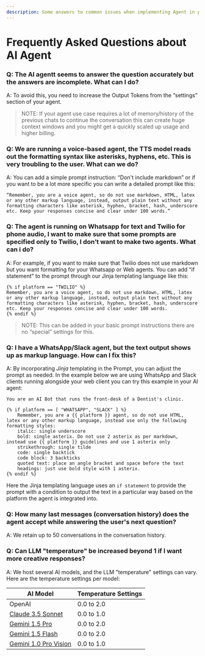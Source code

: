 ```yaml
---
description: Some answers to common issues when implementing Agent in production
---
```


# Frequently Asked Questions about AI Agent

### Q: The AI agentt seems to answer the question accurately but the answers are incomplete. What can I do?

A: To avoid this, you need to increase the Output Tokens from the “settings” section of your agent.

> NOTE: If your agent use case requires a lot of memory/history of the previous chats to continue the conversation this can create huge context windows and you might get a quickly scaled up usage and higher billing.

### Q: We are running a voice-based agent, the TTS model reads out the formatting syntax like asterisks, hyphens, etc. This is very troubling to the user. What can we do?

A: You can add a simple prompt instruction: “Don't include markdown” or if you want to be a lot more specific you can write a detailed prompt like this:

```
“Remember, you are a voice agent, so do not use markdown, HTML, latex or any other markup language, instead, output plain text without any formatting characters like asterisk, hyphen, bracket, hash, underscore etc. Keep your responses concise and clear under 100 words.”
```

### Q: The agent is running on Whatsapp for text and Twilio for phone audio, I want to make sure that some prompts are specified only to Twilio, I don’t want to make two agents. What can i do?

A: For example, if you want to make sure that Twilio does not use markdown but you want formatting for your Whatsapp or Web agents. You can add “if statement” to the prompt through our Jinja templating language like this:

```django
{% if platform == "TWILIO" %}
Remember, you are a voice agent, so do not use markdown, HTML, latex or any other markup language, instead, output plain text without any formatting characters like asterisk, hyphen, bracket, hash, underscore etc. Keep your responses concise and clear under 100 words.
{% endif %}
```

> NOTE: This can be added in your basic prompt instructions there are no “special” settings for this.

### Q: I have a WhatsApp/Slack agent, but the text output shows up as markup language. How can I fix this?

A: By incorporating _Jinja_ templating in the Prompt, you can adjust the prompt as needed. In the example below we are using WhatsApp and Slack clients running alongside your web client you can try this example in your AI agent:

```django
You are an AI Bot that runs the front-desk of a Dentist's clinic.

{% if platform == [ "WHATSAPP", "SLACK" ] %}
    Remember, you are a {{ platform }} agent, so do not use HTML, latex or any other markup language, instead use only the following formatting styles: 
    italic: single underscore
    bold: single asterix. Do not use 2 asterix as per markdown, instead use {{ platform }} guidelines and use 1 asterix only
    strikethrough: single tilde
    code: single backtick
    code block: 3 backticks
    quoted text: place an angle bracket and space before the text
    headings: just use bold style with 1 asterix.
{% endif %}
```

Here the Jinja templating language uses an `if statement` to provide the prompt with a condition to output the text in a particular way based on the platform the agent is integrated into.

### Q: How many last messages (conversation history) does the agent accept while answering the user's next question?

A: We retain up to 50 conversations in the conversation history.&#x20;

### Q: Can LLM "temperature" be increased beyond 1 if I want more creative responses?

A: We host several AI models, and the LLM "temperature" settings can vary. Here are the temperature settings per model:&#x20;

| AI Model                                                                                                             | Temperature Settings |
| -------------------------------------------------------------------------------------------------------------------- | -------------------- |
| OpenAI                                                                                                               | 0.0 to 2.0           |
| [Claude 3.5 Sonnet](https://docs.anthropic.com/en/api/complete)                                                      | 0.0 to 1.0           |
| [Gemini 1.5 Pro](https://cloud.google.com/vertex-ai/generative-ai/docs/learn/prompts/adjust-parameter-values)        | 0.0 to 2.0           |
| [Gemini 1.5 Flash](https://cloud.google.com/vertex-ai/generative-ai/docs/learn/prompts/adjust-parameter-values)      | 0.0 to 2.0           |
| [Gemini 1.0 Pro Vision](https://cloud.google.com/vertex-ai/generative-ai/docs/learn/prompts/adjust-parameter-values) | 0.0 to 1.0           |
